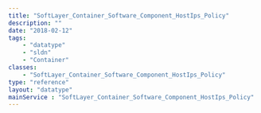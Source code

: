 ```yaml
---
title: "SoftLayer_Container_Software_Component_HostIps_Policy"
description: ""
date: "2018-02-12"
tags:
    - "datatype"
    - "sldn"
    - "Container"
classes:
    - "SoftLayer_Container_Software_Component_HostIps_Policy"
type: "reference"
layout: "datatype"
mainService : "SoftLayer_Container_Software_Component_HostIps_Policy"
---
```

